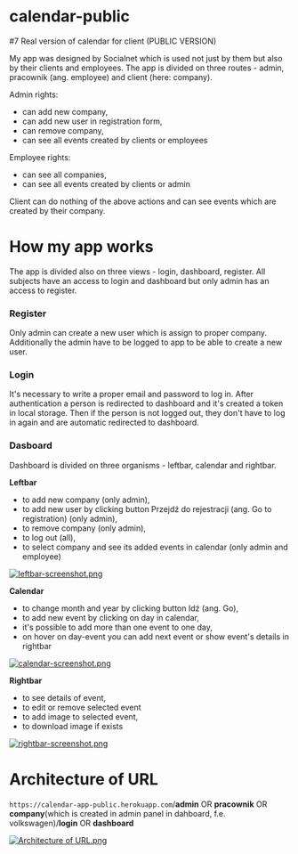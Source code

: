 # calendar-public
#7 Real version of calendar for client (PUBLIC VERSION)

My app was designed by Socialnet which is used not just by them but also by their clients and employees. 
The app is divided on three routes - admin, pracownik (ang. employee) and client (here: company).

Admin rights:
- can add new company,
- can add new user in registration form,
- can remove company,
- can see all events created by clients or employees

Employee rights:
- can see all companies,
- can see all events created by clients or admin

Client can do nothing of the above actions and can see events which are created by their company.

# How my app works
The app is divided also on three views - login, dashboard, register. All subjects have an access to login and dashboard but only admin has an access to register.

### Register
Only admin can create a new user which is assign to proper company. Additionally the admin have to be logged to app to be able to create a new user.

### Login
It's necessary to write a proper email and password to log in. After authentication a person is redirected to dashboard and it's created a token in local storage.
Then if the person is not logged out, they don't have to log in again and are automatic redirected to dashboard.

### Dasboard
Dashboard is divided on three organisms - leftbar, calendar and rightbar.

**Leftbar**
- to add new company (only admin),
- to add new user by clicking button Przejdź do rejestracji (ang. Go to registration) (only admin),
- to remove company  (only admin),
- to log out (all),
- to select company and see its added events in calendar (only admin and employee)

[![leftbar-screenshot.png](https://i.postimg.cc/nrxsZ3yD/leftbar-screenshot.png)](https://postimg.cc/DJCfPPyv)

**Calendar**
- to change month and year by clicking button Idź (ang. Go),
- to add new event by clicking on day in calendar,
- it's possible to add more than one event to one day,
- on hover on day-event you can add next event or show event's details in rightbar

[![calendar-screenshot.png](https://i.postimg.cc/PqH0WYnM/calendar-screenshot.png)](https://postimg.cc/QF66sBtB)

**Rightbar**
- to see details of event,
- to edit or remove selected event
- to add image to selected event,
- to download image if exists

[![rightbar-screenshot.png](https://i.postimg.cc/mD5d5FJJ/rightbar-screenshot.png)](https://postimg.cc/TLnqyhRJ)

# Architecture of URL

`https://calendar-app-public.herokuapp.com`/**admin** OR **pracownik** OR **company**(which is created in admin panel in dahboard, f.e. volkswagen)/**login** OR **dashboard**

[![Architecture of URL.png](https://i.postimg.cc/7hzCrptD/Przechwytywanie.png)](https://postimg.cc/T5R2rHXH)